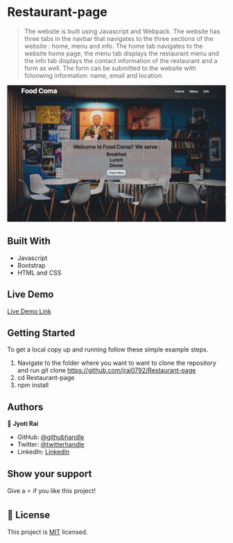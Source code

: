 # Restaurant-page

> The website is built using Javascript and Webpack. The website has three tabs in the navbar that navigates to the three sections of the website : home, menu and info. The home tab navigates to the website home page, the menu tab displays the restaurant menu and the info tab displays the contact information of the restaurant and a form as well. The form can be submitted to the website with foloowing information: name, email and location.

![screenshot](./screenshot.png)

## Built With

- Javascript
- Bootstrap
- HTML and CSS

## Live Demo

[Live Demo Link](https://github.com/jrai0792/Restaurant-page.git)


## Getting Started

To get a local copy up and running follow these simple example steps.

1. Navigate to the folder where you want to want to clone the repository and run git clone https://github.com/jrai0792/Restaurant-page
2. cd Restaurant-page
3. npm install


## Authors

👤 **Jyoti Rai**

- GitHub: [@githubhandle](https://github.com/jrai0792)
- Twitter: [@twitterhandle](https://twitter.com/jyotirai0792)
- LinkedIn: [LinkedIn](https://linkedin.com/rai-jyoti)


## Show your support

Give a ⭐️ if you like this project!


## 📝 License

This project is [MIT](lic.url) licensed.